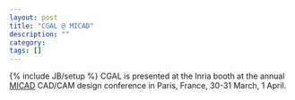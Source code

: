 ```yaml
---
layout: post
title: "CGAL @ MICAD"
description: ""
category: 
tags: []
---
```

{% include JB/setup %}
CGAL is presented at the Inria booth at the annual <a href="http://www.birp.com/micad/">MICAD</a> CAD/CAM design conference in Paris, France, 30-31 March, 1 April.
